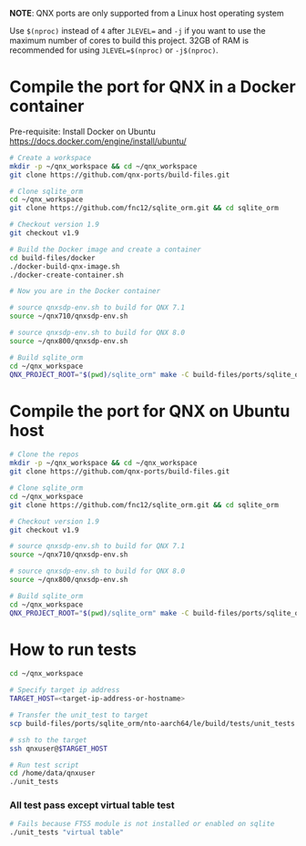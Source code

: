 **NOTE**: QNX ports are only supported from a Linux host operating system

Use `$(nproc)` instead of `4` after `JLEVEL=` and `-j` if you want to use the maximum number of cores to build this project.
32GB of RAM is recommended for using `JLEVEL=$(nproc)` or `-j$(nproc)`.

# Compile the port for QNX in a Docker container

Pre-requisite: Install Docker on Ubuntu https://docs.docker.com/engine/install/ubuntu/
```bash
# Create a workspace
mkdir -p ~/qnx_workspace && cd ~/qnx_workspace
git clone https://github.com/qnx-ports/build-files.git

# Clone sqlite_orm
cd ~/qnx_workspace
git clone https://github.com/fnc12/sqlite_orm.git && cd sqlite_orm

# Checkout version 1.9
git checkout v1.9

# Build the Docker image and create a container
cd build-files/docker
./docker-build-qnx-image.sh
./docker-create-container.sh

# Now you are in the Docker container

# source qnxsdp-env.sh to build for QNX 7.1
source ~/qnx710/qnxsdp-env.sh

# source qnxsdp-env.sh to build for QNX 8.0
source ~/qnx800/qnxsdp-env.sh

# Build sqlite_orm
cd ~/qnx_workspace
QNX_PROJECT_ROOT="$(pwd)/sqlite_orm" make -C build-files/ports/sqlite_orm JLEVEL=4 install
```

# Compile the port for QNX on Ubuntu host
```bash
# Clone the repos
mkdir -p ~/qnx_workspace && cd ~/qnx_workspace
git clone https://github.com/qnx-ports/build-files.git

# Clone sqlite_orm
cd ~/qnx_workspace
git clone https://github.com/fnc12/sqlite_orm.git && cd sqlite_orm

# Checkout version 1.9
git checkout v1.9

# source qnxsdp-env.sh to build for QNX 7.1
source ~/qnx710/qnxsdp-env.sh

# source qnxsdp-env.sh to build for QNX 8.0
source ~/qnx800/qnxsdp-env.sh

# Build sqlite_orm
cd ~/qnx_workspace
QNX_PROJECT_ROOT="$(pwd)/sqlite_orm" make -C build-files/ports/sqlite_orm JLEVEL=4 install
```

# How to run tests
```bash
cd ~/qnx_workspace

# Specify target ip address
TARGET_HOST=<target-ip-address-or-hostname>

# Transfer the unit_test to target
scp build-files/ports/sqlite_orm/nto-aarch64/le/build/tests/unit_tests qnxuser@$TARGET_HOST:/data/home/qnxuser
```
```bash
# ssh to the target
ssh qnxuser@$TARGET_HOST

# Run test script
cd /home/data/qnxuser
./unit_tests
```
### All test pass except virtual table test
```bash
# Fails because FTS5 module is not installed or enabled on sqlite
./unit_tests "virtual table"
```
